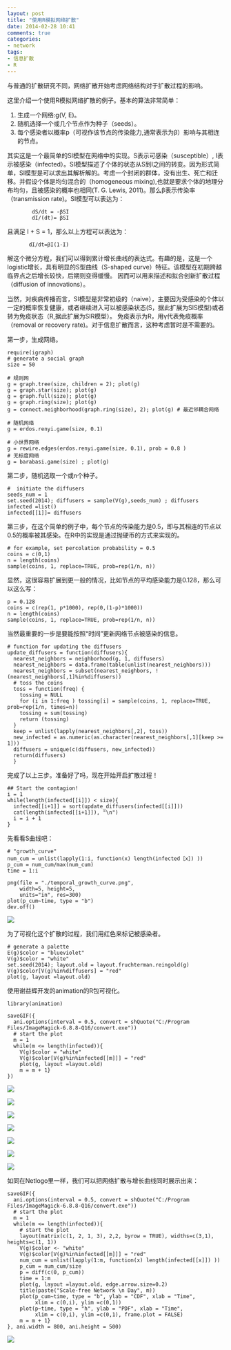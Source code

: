 ```yaml
---
layout: post
title: "使用R模拟网络扩散"
date: 2014-02-28 10:41
comments: true
categories: 
- network
tags:
- 信息扩散
- R
---
```


与普通的扩散研究不同，网络扩散开始考虑网络结构对于扩散过程的影响。

这里介绍一个使用R模拟网络扩散的例子。基本的算法非常简单：

1. 生成一个网络:g(V, E)。
2. 随机选择一个或几个节点作为种子（seeds）。
3. 每个感染者以概率p（可视作该节点的传染能力,通常表示为β）影响与其相连的节点。

其实这是一个最简单的SI模型在网络中的实现。S表示可感染（susceptible）, I表示被感染（infected）。SI模型描述了个体的状态从S到I之间的转变。因为形式简单，SI模型是可以求出其解析解的。考虑一个封闭的群体，没有出生、死亡和迁移。并假设个体是均匀混合的（homogeneous mixing),也就是要求个体的地理分布均匀，且被感染的概率也相同(T. G. Lewis, 2011)。那么β表示传染率（transmission rate)。SI模型可以表达为：

            dS/dt = -βSI
            dI/(dt)= βSI

且满足 I + S = 1，那么以上方程可以表达为：

           dI/dt=βI(1-I) 

解这个微分方程，我们可以得到累计增长曲线的表达式。有趣的是，这是一个logistic增长，具有明显的S型曲线（S-shaped curve）特征。该模型在初期跨越临界点之后增长较快，后期则变得缓慢。 因而可以用来描述和拟合创新扩散过程（diffusion of innovations）。 

当然，对疾病传播而言，SI模型是非常初级的（naive），主要因为受感染的个体以一定的概率恢复健康，或者继续进入可以被感染状态(S，据此扩展为SIS模型)或者转为免疫状态（R,据此扩展为SIR模型）。 免疫表示为R，用γ代表免疫概率（removal or recovery rate)。对于信息扩散而言，这种考虑暂时是不需要的。

第一步，生成网络。

	require(igraph)
	# generate a social graph
	size = 50
	
	# 规则网
	g = graph.tree(size, children = 2); plot(g)
	g = graph.star(size); plot(g)
	g = graph.full(size); plot(g)
	g = graph.ring(size); plot(g)
	g = connect.neighborhood(graph.ring(size), 2); plot(g) # 最近邻耦合网络
	
	# 随机网络
	g = erdos.renyi.game(size, 0.1)

	# 小世界网络
	g = rewire.edges(erdos.renyi.game(size, 0.1), prob = 0.8 )
    # 无标度网络
	g = barabasi.game(size) ; plot(g)
	


第二步，随机选取一个或n个种子。

	#  initiate the diffusers
	seeds_num = 1
	set.seed(2014); diffusers = sample(V(g),seeds_num) ; diffusers
	infected =list()
	infected[[1]]= diffusers
	

第三步，在这个简单的例子中，每个节点的传染能力是0.5，即与其相连的节点以0.5的概率被其感染。在R中的实现是通过抛硬币的方式来实现的。

	# for example, set percolation probability = 0.5
	coins = c(0,1)
	n = length(coins)
	sample(coins, 1, replace=TRUE, prob=rep(1/n, n))
	

显然，这很容易扩展到更一般的情况，比如节点的平均感染能力是0.128，那么可以这么写：

	p = 0.128
	coins = c(rep(1, p*1000), rep(0,(1-p)*1000))
	n = length(coins)
	sample(coins, 1, replace=TRUE, prob=rep(1/n, n))
	
当然最重要的一步是要能按照“时间”更新网络节点被感染的信息。

	# function for updating the diffusers
	update_diffusers = function(diffusers){
	  nearest_neighbors = neighborhood(g, 1, diffusers)
	  nearest_neighbors = data.frame(table(unlist(nearest_neighbors)))
	  nearest_neighbors = subset(nearest_neighbors, !(nearest_neighbors[,1]%in%diffusers))
	  # toss the coins
	  toss = function(freq) {
	    tossing = NULL
	    for (i in 1:freq ) tossing[i] = sample(coins, 1, replace=TRUE, prob=rep(1/n, times=n))
	    tossing = sum(tossing)
	    return (tossing)
	  }
	  keep = unlist(lapply(nearest_neighbors[,2], toss))
	  new_infected = as.numeric(as.character(nearest_neighbors[,1][keep >= 1]))
	  diffusers = unique(c(diffusers, new_infected))
	  return(diffusers)
	  }
	

完成了以上三步。准备好了吗，现在开始开启扩散过程！
	
	## Start the contagion!
	i = 1
	while(length(infected[[i]]) < size){ 
	  infected[[i+1]] = sort(update_diffusers(infected[[i]]))
	  cat(length(infected[[i+1]]), "\n")
	  i = i + 1
	}

先看看S曲线吧：

    # "growth_curve"
    num_cum = unlist(lapply(1:i, function(x) length(infected［x］) ))
    p_cum = num_cum/max(num_cum)
    time = 1:i
    
    png(file = "./temporal_growth_curve.png", 
    	width=5, height=5, 
    	units="in", res=300)
    plot(p_cum~time, type = "b")
    dev.off()

![](http://farm8.staticflickr.com/7299/12845959103_e19cd9cd99_n.jpg)

为了可视化这个扩散的过程，我们用红色来标记被感染者。

	# generate a palette
	E(g)$color = "blueviolet"
	V(g)$color = "white"
	set.seed(2014); layout.old = layout.fruchterman.reingold(g) 
	V(g)$color[V(g)%in%diffusers] = "red"
	plot(g, layout =layout.old)

使用谢益辉开发的animation的R包可视化。

	library(animation)
	
	saveGIF({
	  ani.options(interval = 0.5, convert = shQuote("C:/Program Files/ImageMagick-6.8.8-Q16/convert.exe"))
	  # start the plot
	  m = 1
	  while(m <= length(infected)){
	    V(g)$color = "white"
	    V(g)$color[V(g)%in%infected[[m]]] = "red"
	    plot(g, layout =layout.old)
	    m = m + 1}
	})


![](http://farm4.staticflickr.com/3806/12826172695_368a6f50a2_o.gif)

![](http://farm3.staticflickr.com/2848/12826237753_d8c97b1019_o.gif)

![](http://farm4.staticflickr.com/3729/12826584654_c84452f397_o.gif)

![](http://farm3.staticflickr.com/2851/12826173505_34649f488d_o.gif)

![](http://farm8.staticflickr.com/7391/12826173255_574e471023_o.gif)

![](http://farm4.staticflickr.com/3675/12826584484_7c6f35380c_o.gif)

![](http://farm8.staticflickr.com/7432/12826173045_ef3548ec04_o.gif)

如同在Netlogo里一样，我们可以把网络扩散与增长曲线同时展示出来：

	saveGIF({
	  ani.options(interval = 0.5, convert = shQuote("C:/Program Files/ImageMagick-6.8.8-Q16/convert.exe"))
	  # start the plot
	  m = 1
	  while(m <= length(infected)){
	    # start the plot
	    layout(matrix(c(1, 2, 1, 3), 2,2, byrow = TRUE), widths=c(3,1), heights=c(1, 1))
	    V(g)$color <- "white"
	    V(g)$color[V(g)%in%infected[[m]]] = "red"
	    num_cum = unlist(lapply(1:m, function(x) length(infected[[x]]) ))
	    p_cum = num_cum/size
	    p = diff(c(0, p_cum))
	    time = 1:m
	    plot(g, layout =layout.old, edge.arrow.size=0.2)
	    title(paste("Scale-free Network \n Day", m))
	    plot(p_cum~time, type = "b", ylab = "CDF", xlab = "Time",
	         xlim = c(0,i), ylim =c(0,1))
	    plot(p~time, type = "h", ylab = "PDF", xlab = "Time",
	         xlim = c(0,i), ylim =c(0,1), frame.plot = FALSE)
	    m = m + 1}
	}, ani.width = 800, ani.height = 500)

![](http://farm4.staticflickr.com/3672/12848749413_7f9da8b8c7_o.gif)